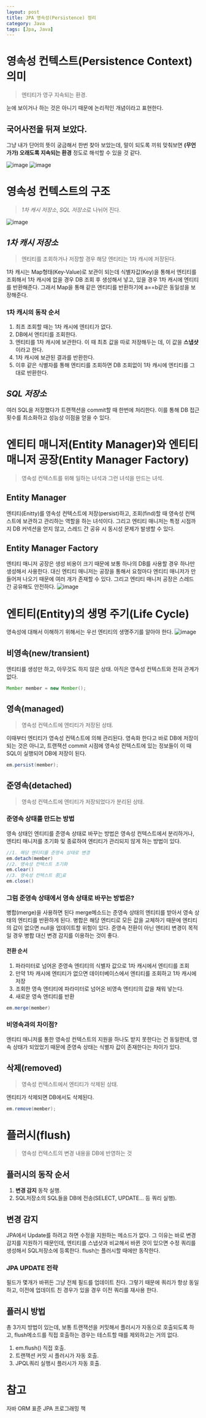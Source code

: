 ```yaml
---
layout: post
title: JPA 영속성(Persistence) 정리
category: Java
tags: [Jpa, Java]
---
```


# 영속성 컨텍스트(Persistence Context) 의미

> 엔티티가 영구 지속되는 환경.

눈에 보이거나 하는 것은 아니기 때문에 논리적인 개념이라고 표현한다.

## 국어사전을 뒤져 보았다.

그냥 내가 단어의 뜻이 궁금해서 한번 찾아 보았는데, 말이 되도록 끼워 맞춰보면 **(무언가가) 오래도록 지속되는 환경** 정도로 해석할 수 있을 것 같다.

![image](https://user-images.githubusercontent.com/45007556/97259424-1861ff00-185e-11eb-9606-4f08e10670d5.png)
![image](https://user-images.githubusercontent.com/45007556/97259448-1ef07680-185e-11eb-8fe5-d680e4fcb6e9.png)

# 영속성 컨텍스트의 구조

> _1차 캐시 저장소_, *SQL 저장소*로 나뉘어 진다.

![image](https://user-images.githubusercontent.com/45007556/97259497-3e879f00-185e-11eb-9fe2-688c9012a85b.png)

## _1차 캐시 저장소_

> 엔티티를 조회하거나 저장할 경우 해당 엔티티는 1차 캐시에 저장된다.

1차 캐시는 Map형태(Key-Value)로 보관이 되는데 식별자값(Key)을 통해서 엔티티를 조회해서 1차 캐시에 없을 경우 DB 조회 후 생성해서 넣고, 있을 경우 1차 캐시에 엔티티를 반환해준다. 그래서 Map을 통해 같은 엔티티를 반환하기에 a==b같은 동일성을 보장해준다.

### 1차 캐시의 동작 순서

1. 최초 조회할 때는 1차 캐시에 엔티티가 없다.
2. DB에서 엔티티를 조회한다.
3. 엔티티를 1차 캐시에 보관한다. 이 때 최초 값을 따로 저장해두는 데, 이 값을 **스냅샷**이라고 한다.
4. 1차 캐시에 보관된 결과를 반환한다.
5. 이후 같은 식별자를 통해 엔티티를 조회하면 DB 조회없이 1차 캐시에 엔티티를 그대로 반환한다.

## _SQL 저장소_

여러 SQL을 저장했다가 트랜잭션을 commit할 때 한번에 처리한다. 이를 통해 DB 접근 횟수를 최소화하고 성능상 이점을 얻을 수 있다.

# 엔티티 매니저(Entity Manager)와 엔티티 매니저 공장(Entity Manager Factory)

> 영속성 컨텍스트를 위해 일하는 녀석과 그런 녀석을 만드는 녀석.

## Entity Manager

엔티티(Enitty)를 영속성 컨텍스트에 저장(persist)하고, 조회(find)할 때 영속성 컨텍스트에 보관하고 관리하는 역할을 하는 녀석이다. 그리고 엔티티 매니저는 특정 시점까지 DB 커넥션을 얻지 않고, 스레드 간 공유 시 동시성 문제가 발생할 수 있다.

## Entity Manager Factory

엔티티 매니저 공장은 생성 비용이 크기 때문에 보통 하나의 DB를 사용할 경우 하나만 생성해서 사용한다. 대신 엔티티 매니저는 공장을 통해서 요청마다 엔티티 매니저가 만들어져 나오기 때문에 여러 개가 존재할 수 있다. 그리고 엔티티 매니저 공장은 스레드 간 공유해도 안전하다.
![image](https://user-images.githubusercontent.com/45007556/97259469-2b74cf00-185e-11eb-8172-6f78deb632df.png)

# 엔티티(Entity)의 생명 주기(Life Cycle)

영속성에 대해서 이해하기 위해서는 우선 엔티티의 생명주기를 알아야 한다.
![image](https://user-images.githubusercontent.com/45007556/97259485-3465a080-185e-11eb-8532-49a64c5de7a8.png)

## 비영속(new/transient)

엔티티를 생성만 하고, 아무것도 하지 않은 상태. 아직은 영속성 컨텍스트와 전혀 관계가 없다.

```java
Member member = new Member();
```

## 영속(managed)

> 영속성 컨텍스트에 엔티티가 저장된 상태.

이때부터 엔티티가 영속성 컨텍스트에 의해 관리된다. 영속화 한다고 바로 DB에 저장이 되는 것은 아니고, 트랜잭션 commit 시점에 영속성 컨텍스트에 있는 정보들이 이 때 SQL이 실행되어 DB에 저장이 된다.

```java
em.persist(member);
```

## 준영속(detached)

> 영속성 컨텍스트에 엔티티가 저장되었다가 분리된 상태.

### 준영속 상태를 만드는 방법

영속 상태인 엔티티를 준영속 상태로 바꾸는 방법은 영속성 컨텍스트에서 분리하거나, 엔티티 매니저를 초기화 및 종료하여 엔티티가 관리되지 않게 하는 방법이 있다.

```java
//1. 해당 엔티티를 준영속 상태로 변경
em.detach(member)
//2. 영속성 컨텍스트 초기화
em.clear()
//3. 영속성 컨텍스트 종료
em.close()
```

### 그럼 준영속 상태에서 영속 상태로 바꾸는 방법은?

병합(merge)을 사용하면 된다 merge메소드는 준영속 상태의 엔티티를 받아서 영속 상태의 엔티티를 반환하게 된다.
병합은 해당 엔티티로 모든 값을 교체하기 때문에 엔티티의 값이 없으면 null을 업데이트할 위험이 있다. 준영속 전환이 아닌 엔티티 변경이 목적일 경우 병합 대신 변경 감지를 이용하는 것이 좋다.

#### 전환 순서

1. 파라미터로 넘어온 준영속 엔티티의 식별자 값으로 1차 캐시에서 엔티티를 조회
2. 만약 1차 캐시에 엔티티가 없으면 데이터베이스에서 엔티티를 조회하고 1차 캐시에 저장
3. 조회한 영속 엔티티에 파라미터로 넘어온 비영속 엔티티의 값을 채워 넣는다.
4. 새로운 영속 엔티티를 반환

```java
em.merge(member)
```

### 비영속과의 차이점?

엔티티 매니저를 통한 영속성 컨텍스트의 지원을 하나도 받지 못한다는 건 동일한데, 영속 상태가 되었었기 때문에 준영속 상태는 식별자 값이 존재한다는 차이가 있다.

## 삭제(removed)

> 영속성 컨텍스트에서 엔티티가 삭제된 상태.

엔티티가 삭제되면 DB에서도 삭제된다.

```java
em.remove(member);
```

# 플러시(flush)

> 영속성 컨텍스트의 변경 내용을 DB에 반영하는 것

## 플러시의 동작 순서

1. **변경 감지** 동작 실행.
2. SQL저장소의 SQL들을 DB에 전송(SELECT, UPDATE... 등 쿼리 실행).

## 변경 감지

JPA에서 Update를 하려고 하면 수정을 지원하는 메소드가 없다. 그 이유는 바로 변경 감지를 지원하기 때문인데, 엔티티를 스냅샷과 비교해서 바뀐 것이 있으면 수정 쿼리를 생성해서 SQL저장소에 등록한다. flush는 플러시할 때에만 동작한다.

### JPA UPDATE 전략

필드가 몇개가 바뀌든 그냥 전체 필드를 업데이트 친다. 그렇기 때문에 쿼리가 항상 동일하고, 이전에 업데이트 친 경우가 있을 경우 이전 쿼리를 재사용 한다.

## 플러시 방법

총 3가지 방법이 있는데, 보통 트랜잭션을 커밋해서 플러시가 자동으로 호출되도록 하고, flush메소드를 직접 호출하는 경우는 테스트할 때를 제외하고는 거의 없다.

1. em.flush() 직접 호출.
2. 트랜잭션 커밋 시 플러시가 자동 호출.
3. JPQL쿼리 실행시 플러시가 자동 호출.

# 참고

자바 ORM 표준 JPA 프로그래밍 책
